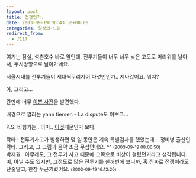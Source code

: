 ```yaml
---
layout: post
title: 전쟁인가.
date: 2003-09-19T06:43:50+00:00
categories: 일상의-느낌
redirect_from:
  - /117
---
```


여기는 잠실, 석촌호수 바로 옆인데, 전투기들이 너무 너무 낮은 고도로 머리위를 날아서, 두시방향으로 날아가네요.

서울시내를 전투기들이 세대씩무리지어 다섯번인가.. 지나갔어요. 뭐지?

아, 그리고...

간만에 너무 <a href=http://www.indivizual.com/blog/archives/000101.html#000101>이쁜 사진</A>을 발견했다.

배경으로 깔리는 yann tiersen - La dispute도 이쁘고...

P.S. 비행기는.. 아마.. <a href="http://kr.dailynews.yahoo.com/headlines/ts/20030919/yonhap/yo20030919468940.html">이것</a>때문인가 보다.
<div id=comments>
<div class=comment>
<!--- cmt:240 --->
<!--- mail: --->
<!--- parent:0 --->
락타 : 
전투기사고가 발생하면 몇 일 동안은 계속 특별검사를 했었는데... 정비병 출신인 락타.
그리고, 그 그림과 음악 조금 무섭던데요. ^^
 <small>(2003-09-19 08:06:50)</small>
</div>
<div class=comment>
<!--- cmt:241 --->
<!--- mail: --->
<!--- parent:0 --->
박제권 : 
아무래도, 그 전투기 사고 때문에 그쪽으로 비상이 걸렸던거라고 생각됩니다. 머, 아닐 수도 있지만, 그정도로 많은 전투기를 한꺼번에 보니까, 혹 진짜로 전쟁이라도 난줄알고, 한참 두근거렸어요.
 <small>(2003-09-19 16:13:20)</small>
</div>
</div>

